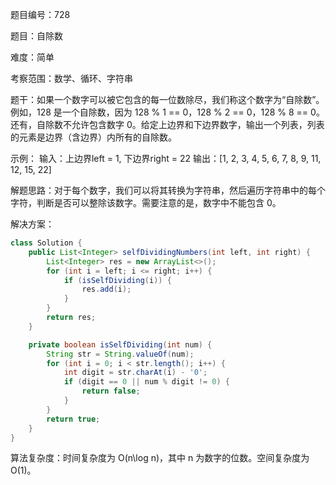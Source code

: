 题目编号：728

题目：自除数

难度：简单

考察范围：数学、循环、字符串

题干：如果一个数字可以被它包含的每一位数除尽，我们称这个数字为“自除数”。例如，128 是一个自除数，因为 128 % 1 == 0，128 % 2 == 0，128 % 8 == 0。还有，自除数不允许包含数字 0。给定上边界和下边界数字，输出一个列表，列表的元素是边界（含边界）内所有的自除数。

示例：
输入：上边界left = 1, 下边界right = 22
输出：[1, 2, 3, 4, 5, 6, 7, 8, 9, 11, 12, 15, 22]

解题思路：对于每个数字，我们可以将其转换为字符串，然后遍历字符串中的每个字符，判断是否可以整除该数字。需要注意的是，数字中不能包含 0。

解决方案：

```java
class Solution {
    public List<Integer> selfDividingNumbers(int left, int right) {
        List<Integer> res = new ArrayList<>();
        for (int i = left; i <= right; i++) {
            if (isSelfDividing(i)) {
                res.add(i);
            }
        }
        return res;
    }

    private boolean isSelfDividing(int num) {
        String str = String.valueOf(num);
        for (int i = 0; i < str.length(); i++) {
            int digit = str.charAt(i) - '0';
            if (digit == 0 || num % digit != 0) {
                return false;
            }
        }
        return true;
    }
}
```

算法复杂度：时间复杂度为 O(n\log n)，其中 n 为数字的位数。空间复杂度为 O(1)。
